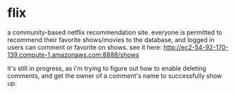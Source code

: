 # flix
a community-based netflix recommendation site. everyone is permitted to recommend their favorite shows/movies to the database, and logged in 
users can comment or favorite on shows. see it here: http://ec2-54-92-170-139.compute-1.amazonaws.com:8888/shows 

it's still in progress, as i'm trying to figure out how to enable deleting comments, and get the owner of a comment's name to successfully show up.
